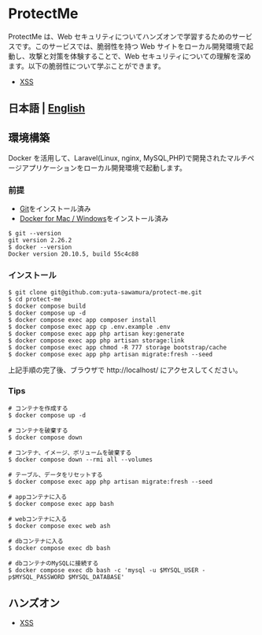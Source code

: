 # ProtectMe

ProtectMe は、Web セキュリティについてハンズオンで学習するためのサービスです。このサービスでは、脆弱性を持つ Web サイトをローカル開発環境で起動し、攻撃と対策を体験することで、Web セキュリティについての理解を深めます。以下の脆弱性について学ぶことができます。

-   [XSS](./docs/ja/XSS.md)

## 日本語 | [English](./docs/en/README.md)

## 環境構築

Docker を活用して、Laravel(Linux, nginx, MySQL,PHP)で開発されたマルチページアプリケーションをローカル開発環境で起動します。

### 前提

-   [Git](https://git-scm.com/)をインストール済み
-   [Docker for Mac / Windows](https://www.docker.com/products/docker-desktop/)をインストール済み

```console
$ git --version
git version 2.26.2
$ docker --version
Docker version 20.10.5, build 55c4c88
```

### インストール

```console
$ git clone git@github.com:yuta-sawamura/protect-me.git
$ cd protect-me
$ docker compose build
$ docker compose up -d
$ docker compose exec app composer install
$ docker compose exec app cp .env.example .env
$ docker compose exec app php artisan key:generate
$ docker compose exec app php artisan storage:link
$ docker compose exec app chmod -R 777 storage bootstrap/cache
$ docker compose exec app php artisan migrate:fresh --seed
```

上記手順の完了後、ブラウザで http://localhost/ にアクセスしてください。

### Tips

```console
# コンテナを作成する
$ docker compose up -d

# コンテナを破棄する
$ docker compose down

# コンテナ、イメージ、ボリュームを破棄する
$ docker compose down --rmi all --volumes

# テーブル、データをリセットする
$ docker compose exec app php artisan migrate:fresh --seed

# appコンテナに入る
$ docker compose exec app bash

# webコンテナに入る
$ docker compose exec web ash

# dbコンテナに入る
$ docker compose exec db bash

# dbコンテナのMySQLに接続する
$ docker compose exec db bash -c 'mysql -u $MYSQL_USER -p$MYSQL_PASSWORD $MYSQL_DATABASE'
```

## ハンズオン

-   [XSS](./docs/ja/XSS.md)
